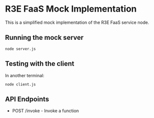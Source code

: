 # R3E FaaS Mock Implementation

This is a simplified mock implementation of the R3E FaaS service node.

## Running the mock server

```
node server.js
```

## Testing with the client

In another terminal:

```
node client.js
```

## API Endpoints

- POST /invoke - Invoke a function

